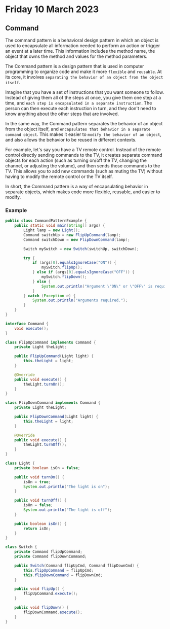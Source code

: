 # Friday 10 March 2023

## Command

The command pattern is a behavioral design pattern in which an object is used to encapsulate all information needed to perform an action or trigger an event at a later time. This information includes the method name, the object that owns the method and values for the method parameters.

The Command pattern is a design pattern that is used in computer programming to organize code and make it more `flexible` and `reusable`. At its core, it involves `separating the behavior of an object from the object itself`.

Imagine that you have a set of instructions that you want someone to follow. Instead of giving them all of the steps at once, you give them one step at a time, and `each step is encapsulated in a separate instruction`. The person can then execute each instruction in turn, and they don't need to know anything about the other steps that are involved.

In the same way, the Command pattern separates the behavior of an object from the object itself, and `encapsulates that behavior in a separate command object`. This makes it easier to `modify the behavior of an object`, and also allows the behavior to be reused in different contexts.

For example, let's say you have a TV remote control. Instead of the remote control directly sending commands to the TV, it creates separate command objects for each action (such as turning on/off the TV, changing the channel, or adjusting the volume), and then sends those commands to the TV. This allows you to add new commands (such as muting the TV) without having to modify the remote control or the TV itself.

In short, the Command pattern is a way of encapsulating behavior in separate objects, which makes code more flexible, reusable, and easier to modify.

### Example

```java
public class CommandPatternExample {
    public static void main(String[] args) {
        Light lamp = new Light();
        Command switchUp = new FlipUpCommand(lamp);
        Command switchDown = new FlipDownCommand(lamp);

        Switch mySwitch = new Switch(switchUp, switchDown);

        try {
            if (args[0].equalsIgnoreCase("ON")) {
                mySwitch.flipUp();
            } else if (args[0].equalsIgnoreCase("OFF")) {
                mySwitch.flipDown();
            } else {
                System.out.println("Argument \"ON\" or \"OFF\" is required.");
            }
        } catch (Exception e) {
            System.out.println("Arguments required.");
        }
    }
}

interface Command {
    void execute();
}

class FlipUpCommand implements Command {
    private Light theLight;

    public FlipUpCommand(Light light) {
        this.theLight = light;
    }

    @Override
    public void execute() {
        theLight.turnOn();
    }
}

class FlipDownCommand implements Command {
    private Light theLight;

    public FlipDownCommand(Light light) {
        this.theLight = light;
    }

    @Override
    public void execute() {
        theLight.turnOff();
    }
}

class Light {
    private boolean isOn = false;

    public void turnOn() {
        isOn = true;
        System.out.println("The light is on");
    }

    public void turnOff() {
        isOn = false;
        System.out.println("The light is off");
    }

    public boolean isOn() {
        return isOn;
    }
}

class Switch {
    private Command flipUpCommand;
    private Command flipDownCommand;

    public Switch(Command flipUpCmd, Command flipDownCmd) {
        this.flipUpCommand = flipUpCmd;
        this.flipDownCommand = flipDownCmd;
    }

    public void flipUp() {
        flipUpCommand.execute();
    }

    public void flipDown() {
        flipDownCommand.execute();
    }
}
```
